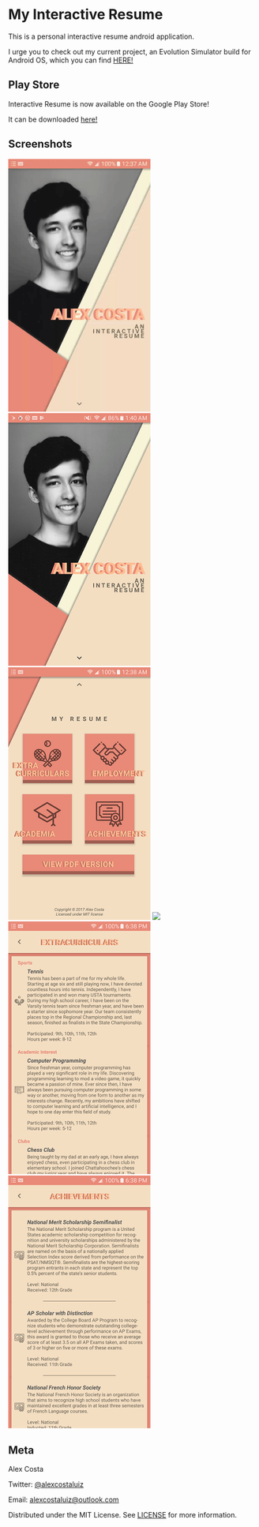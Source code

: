 # My Interactive Resume
This is a personal interactive resume android application.

I urge you to check out my current project, an Evolution Simulator build for Android OS, which you can find [HERE!](https://github.com/alexcostaluiz/Evolution-Simulator)

## Play Store
Interactive Resume is now available on the Google Play Store!

It can be downloaded [here!](https://play.google.com/store/apps/details?id=com.costa.alex.interactiveresume)

## Screenshots
![](resume_resize.gif) ![](small2.png) ![](small3.png) ![](tile_gif.gif) ![](small4.png) ![](small5.png)

## Meta

Alex Costa 

Twitter: [@alexcostaluiz](https://twitter.com/alexcostaluiz) 

Email: alexcostaluiz@outlook.com

Distributed under the MIT License. See [LICENSE](https://github.com/alexcostaluiz/MyInteractiveResume/blob/master/LICENSE) for more information.
